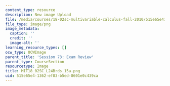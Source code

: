 ```yaml
---
content_type: resource
description: New image Upload
file: /media/courses/18-02sc-multivariable-calculus-fall-2010/515e65e41362ef83b5ed8601e0c439ca_MIT18_02SC_L24Brds_15a.png
file_type: image/png
image_metadata:
  caption: ''
  credit: ''
  image-alt: ''
learning_resource_types: []
ocw_type: OCWImage
parent_title: 'Session 73: Exam Review'
parent_type: CourseSection
resourcetype: Image
title: MIT18_02SC_L24Brds_15a.png
uid: 515e65e4-1362-ef83-b5ed-8601e0c439ca
---
```

